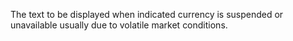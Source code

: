The text to be displayed when indicated currency is suspended or unavailable usually due to 
volatile market conditions.
